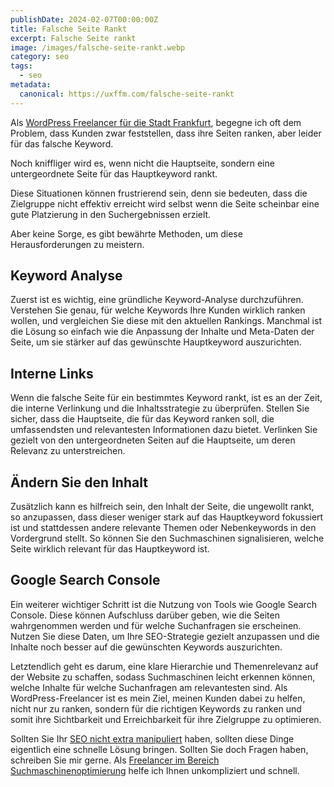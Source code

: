 ```yaml
---
publishDate: 2024-02-07T00:00:00Z
title: Falsche Seite Rankt
excerpt: Falsche Seite rankt
image: /images/falsche-seite-rankt.webp
category: seo
tags:
  - seo
metadata:
  canonical: https://uxffm.com/falsche-seite-rankt
---
```


Als <a href="/service/wordpress-frankfurt">WordPress Freelancer für die Stadt Frankfurt</a>, begegne ich oft dem Problem, dass Kunden zwar feststellen, dass ihre Seiten ranken, aber leider für das falsche Keyword. 

Noch kniffliger wird es, wenn nicht die Hauptseite, sondern eine untergeordnete Seite für das Hauptkeyword rankt. 

Diese Situationen können frustrierend sein, denn sie bedeuten, dass die Zielgruppe nicht effektiv erreicht wird selbst wenn die Seite scheinbar eine gute Platzierung in den Suchergebnissen erzielt. 

Aber keine Sorge, es gibt bewährte Methoden, um diese Herausforderungen zu meistern.

## Keyword Analyse

Zuerst ist es wichtig, eine gründliche Keyword-Analyse durchzuführen. Verstehen Sie genau, für welche Keywords Ihre Kunden wirklich ranken wollen, und vergleichen Sie diese mit den aktuellen Rankings. Manchmal ist die Lösung so einfach wie die Anpassung der Inhalte und Meta-Daten der Seite, um sie stärker auf das gewünschte Hauptkeyword auszurichten.

## Interne Links

Wenn die falsche Seite für ein bestimmtes Keyword rankt, ist es an der Zeit, die interne Verlinkung und die Inhaltsstrategie zu überprüfen. Stellen Sie sicher, dass die Hauptseite, die für das Keyword ranken soll, die umfassendsten und relevantesten Informationen dazu bietet. Verlinken Sie gezielt von den untergeordneten Seiten auf die Hauptseite, um deren Relevanz zu unterstreichen.

## Ändern Sie den Inhalt

Zusätzlich kann es hilfreich sein, den Inhalt der Seite, die ungewollt rankt, so anzupassen, dass dieser weniger stark auf das Hauptkeyword fokussiert ist und stattdessen andere relevante Themen oder Nebenkeywords in den Vordergrund stellt. So können Sie den Suchmaschinen signalisieren, welche Seite wirklich relevant für das Hauptkeyword ist.

##  Google Search Console

Ein weiterer wichtiger Schritt ist die Nutzung von Tools wie Google Search Console. Diese können Aufschluss darüber geben, wie die Seiten wahrgenommen werden und für welche Suchanfragen sie erscheinen. Nutzen Sie diese Daten, um Ihre SEO-Strategie gezielt anzupassen und die Inhalte noch besser auf die gewünschten Keywords auszurichten.

Letztendlich geht es darum, eine klare Hierarchie und Themenrelevanz auf der Website zu schaffen, sodass Suchmaschinen leicht erkennen können, welche Inhalte für welche Suchanfragen am relevantesten sind. Als WordPress-Freelancer ist es mein Ziel, meinen Kunden dabei zu helfen, nicht nur zu ranken, sondern für die richtigen Keywords zu ranken und somit ihre Sichtbarkeit und Erreichbarkeit für ihre Zielgruppe zu optimieren.

Sollten Sie Ihr <a href="/seo-manipulation">SEO nicht extra manipuliert</a> haben, sollten diese Dinge eigentlich eine schnelle Lösung bringen. Sollten Sie doch Fragen haben, schreiben Sie mir gerne. Als <a href="/">Freelancer im Bereich Suchmaschinenoptimierung</a> helfe ich Ihnen unkompliziert und schnell.